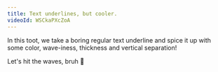 ```yaml
---
title: Text underlines, but cooler.
videoId: WSCkaPXcZoA
---
```


In this toot, we take a boring regular text underline and spice it up with some color, wave-iness, thickness and vertical separation!

Let's hit the waves, bruh 🤙
